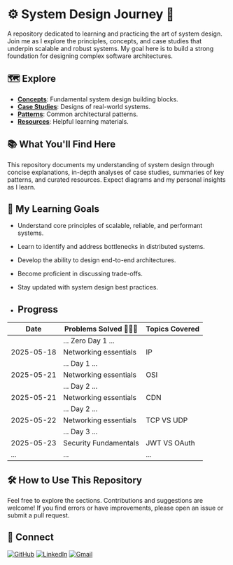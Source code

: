 # ⚙️ System Design Journey 🚀

A repository dedicated to learning and practicing the art of system design. Join me as I explore the principles, concepts, and case studies that underpin scalable and robust systems. My goal here is to build a strong foundation for designing complex software architectures.

## 🗺️ Explore

* **<ins>[Concepts](Concepts/)</ins>**: Fundamental system design building blocks.
* **<ins>[Case Studies](Case-Studies/)</ins>**: Designs of real-world systems.
* **<ins>[Patterns](Patterns/)</ins>**: Common architectural patterns.
* **<ins>[Resources](Resources/)</ins>**: Helpful learning materials.

## 📚 What You'll Find Here

This repository documents my understanding of system design through concise explanations, in-depth analyses of case studies, summaries of key patterns, and curated resources. Expect diagrams and my personal insights as I learn.

## 🚀 My Learning Goals

* Understand core principles of scalable, reliable, and performant systems.
* Learn to identify and address bottlenecks in distributed systems.
* Develop the ability to design end-to-end architectures.
* Become proficient in discussing trade-offs.
* Stay updated with system design best practices.

* ## Progress

| Date       | Problems Solved 🔨💪🏼                            | Topics Covered          |
|------------|--------------------------------------------------|-------------------------|
|            | ... Zero Day 1 ...                               |                         |
| 2025-05-18 | Networking essentials                            | IP                      |
|            | ... Day 1 ...                                    |                         |
| 2025-05-21 | Networking essentials                            | OSI                     |
|            | ... Day 2 ...                                    |                         |
| 2025-05-21 | Networking essentials                            | CDN                     |
|            | ... Day 2 ...                                    |                         |
| 2025-05-22 | Networking essentials                            | TCP VS UDP              |
|            | ... Day 3 ...                                    |                         |
| 2025-05-23 | Security Fundamentals                            | JWT VS OAuth            |
| ...        | ...                                              | ...                     |


## 🛠️ How to Use This Repository

Feel free to explore the sections. Contributions and suggestions are welcome! If you find errors or have improvements, please open an issue or submit a pull request.

## 🔗 Connect

[![GitHub](https://img.shields.io/badge/GitHub-181717?style=flat-square&logo=github&logoColor=ffffff)](https://github.com/Haririshikesh)
[![LinkedIn](https://img.shields.io/badge/LinkedIn-0A66C2?style=flat-square&logo=linkedin&logoColor=ffffff)](https://www.linkedin.com/in/RishikeshKesavan/)
[![Gmail](https://img.shields.io/badge/Gmail-D14836?style=flat-square&logo=gmail&logoColor=ffffff)](mailto:haririshikeshk2003@gmail.com)
